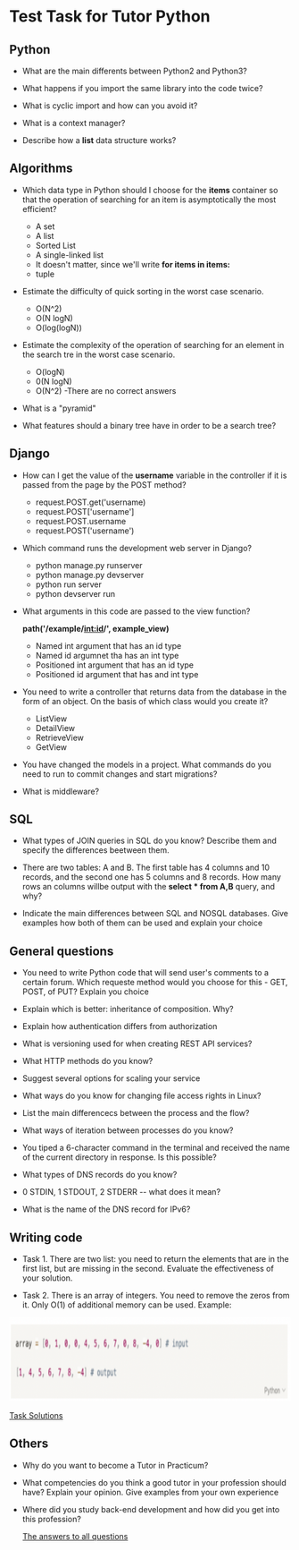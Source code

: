 # Test Task for Tutor Python 

## Python

* What are the main differents between Python2 and Python3?

* What happens if you import the same library into the code twice?

* What is cyclic import and how can you avoid it?

* What is a context manager?

* Describe how a <b>list</b> data structure works?

## Algorithms

* Which data type in Python should I choose for the <b>items</b> container so that the operation of searching for an item is asymptotically the most efficient?
  - A set
  - A list
  - Sorted List
  - A single-linked list
  - It doesn't matter, since we'll write <b>for items in items:</b>
  - tuple

* Estimate the difficulty of quick sorting in the worst case scenario.
  
  - O(N^2)
  - O(N logN)
  - O(log(logN))

* Estimate the complexity of the operation of searching for an element in the search tre in the worst case scenario.
  
  - O(logN)
  - 0(N logN)
  - O(N^2)
  -There are no correct answers

* What is a "pyramid"

* What features should a binary tree have in order to be a search tree?

## Django

* How can I get the value of the <b>username</b> variable in the controller if it is passed from the page by the POST method?
 
    - request.POST.get('username)
    - request.POST['username']
    - request.POST.username
    - request.POST('username')

* Which command runs the development web server in Django?

    - python manage.py runserver
    - python manage.py devserver
    - python run server
    - python devserver run

* What arguments in this code are passed to the view function?

    <b>path('/example/<int:id>/', example_view)</b>

    - Named int argument that has an id type
    - Named id argumnet tha has an int type
    - Positioned int argument that has an id type
    - Positioned id argument that has and int type

* You need to write a controller that returns data from the database in the form of an object. On the basis of which class would you create it?

    - ListView
    - DetailView
    - RetrieveView
    - GetView

* You have changed the models in a project. What commands do you need to run to commit changes and start migrations?

* What is middleware?

## SQL

* What types of JOIN queries in SQL do you know? Describe them and specify the differences beetween them.

* There are two tables: A and B. The first table has 4 columns and 10 records, and the second one has 5 columns and 8 records. How many rows an columns willbe output with the
<b>select * from A,B</b> query, and why?

* Indicate the main differences between SQL and NOSQL databases. Give examples how both of them can be used and explain your choice


## General questions

* You need to write Python code that will send user's comments to a certain forum. Which requeste method would you choose for this - GET, POST, of PUT? Explain you choice

* Explain which is better: inheritance of composition. Why?

* Explain how authentication differs from authorization

* What is versioning used for when creating REST API services?

* What HTTP methods do you know?

* Suggest several options for scaling your service

* What ways do you know for changing file access rights in Linux?

* List the main differencecs between the process and the flow?

* What ways of iteration between processes do you know?

* You tiped a 6-character command in the terminal and received the name of the current directory in response. Is this possible?

* What types of DNS records do you know?

* 0 STDIN, 1 STDOUT, 2 STDERR -- what does it mean?

* What is the name of the DNS record for IPv6?

## Writing code

- Task 1.
There are two list: you need to return the elements that are in the first list, but are missing in the second. Evaluate the effectiveness of your solution.

- Task 2.
There is an array of integers. You need to remove the zeros from it. Only O(1) of additional memory can be used. Example:
<p align="center">
  <img height="150" src="./example.png" />
</p>
 

[Task Solutions](https://github.com/romica44/Practicum_Python_Test/blob/main/CodeTask.py)


## Others

* Why do you want to become a Tutor in Practicum?

* What competencies do you think a good tutor in your profession should have? Explain your opinion. Give examples from your own experience

* Where did you study back-end development and how did you get into this profession?


  [The answers to all questions](https://github.com/romica44/Practicum_Python_Test/blob/main/TestAnswers.docx)

